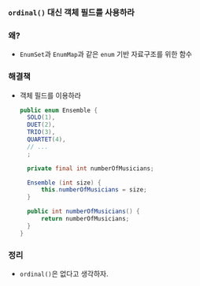 ### `ordinal()` 대신 객체 필드를 사용하라

### 왜?

- `EnumSet`과 `EnumMap`과 같은 `enum` 기반 자료구조를 위한 함수

### 해결책

- 객체 필드를 이용하라

  ```Java
  public enum Ensemble {
  	SOLO(1),
  	DUET(2),
  	TRIO(3),
  	QUARTET(4),
  	// ...
  	;

  	private final int numberOfMusicians;

  	Ensemble (int size) {
      	this.numberOfMusicians = size;
  	}

  	public int numberOfMusicians() {
      	return numberOfMusicians;
  	}
  }
  ```


### 정리

- `ordinal()`은 없다고 생각하자.